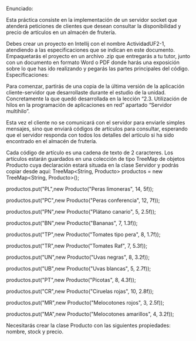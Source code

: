 Enunciado:

Esta práctica consiste en la implementación de un servidor socket que atenderá peticiones de clientes que desean
consultar la disponibilidad y precio de artículos en un almacén de frutería.

Debes crear un proyecto en Intellij con el nombre ActividadUF2-1, atendiendo a las especificaciones que se indican en
este documento.
Empaquetarás el proyecto en un archivo .zip que entregarás a tu tutor, junto con un documento en formato Word o PDF
donde harás una exposición sobre lo que has ido realizando y pegarás las partes principales del código.
Especificaciones:

Para comenzar, partirás de una copia de la última versión de la aplicación cliente-servidor que desarrollaste durante el
estudio de la unidad. Concretamente la que quedó desarrollada en la lección “2.3. Utilización de hilos en la
programación de aplicaciones en red” apartado “Servidor multihilo”.

Esta vez el cliente no se comunicará con el servidor para enviarle simples mensajes, sino que enviará códigos de
artículos para consultar, esperando que el servidor responda con todos los detalles del artículo si ha sido encontrado
en el almacén de frutería.

Cada código de artículo es una cadena de texto de 2 caracteres.
Los artículos estarán guardados en una colección de tipo TreeMap de objetos Producto cuya declaración estará situada en
la clase Servidor y podrás copiar desde aquí:
TreeMap<String, Producto> productos = new TreeMap<String, Producto>();

productos.put("PL",new Producto("Peras limoneras", 14, 5f));

productos.put("PC",new Producto("Peras conferencia", 12, 7f));

productos.put("PN",new Producto("Plátano canario", 5, 2.5f));

productos.put("BN",new Producto("Bananas", 7, 1.3f));

productos.put("TP",new Producto("Tomates tipo pera", 8, 1.7f));

productos.put("TR",new Producto("Tomates Raf", 7, 5.3f));

productos.put("UN",new Producto("Uvas negras", 8, 3.2f));

productos.put("UB",new Producto("Uvas blancas", 5, 2.7f));

productos.put("PT",new Producto("Picotas", 8, 4.3f));

productos.put("CR",new Producto("Ciruelas rojas", 10, 2.8f));

productos.put("MR",new Producto("Melocotones rojos", 3, 2.5f));

productos.put("MA",new Producto("Melocotones amarillos", 4, 3.2f));

Necesitarás crear la clase Producto con las siguientes propiedades: nombre, stock y precio.